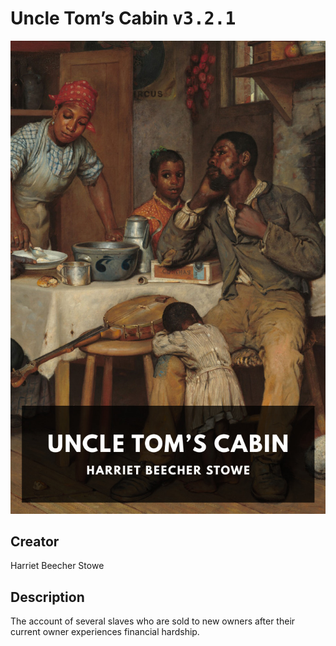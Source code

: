 
# Uncle Tom’s Cabin <kbd>v3.2.1</kbd>

<center>
  <img src="./cover-1024.jpg"/>
</center>

## Creator
Harriet Beecher Stowe

## Description
The account of several slaves who are sold to new owners after their current owner experiences financial hardship.

